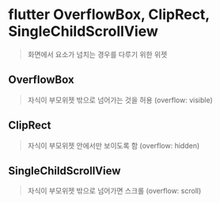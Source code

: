 # flutter OverflowBox, ClipRect, SingleChildScrollView

> 화면에서 요소가 넘치는 경우를 다루기 위한 위젯

## OverflowBox

> 자식이 부모위젯 밖으로 넘어가는 것을 허용 (overflow: visible)

## ClipRect

> 자식이 부모위젯 안에서만 보이도록 함 (overflow: hidden)

## SingleChildScrollView

> 자식이 부모위젯 밖으로 넘어가면 스크롤 (overflow: scroll)
